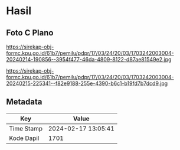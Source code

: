 # Hasil

## Foto C Plano

https://sirekap-obj-formc.kpu.go.id/61b7/pemilu/pdpr/17/03/24/20/03/1703242003004-20240214-190856--3954f477-46da-4809-8122-d87ae81549e2.jpg

https://sirekap-obj-formc.kpu.go.id/61b7/pemilu/pdpr/17/03/24/20/03/1703242003004-20240215-225341--f82e9188-255e-4390-b6c1-b19fd7b7dcd9.jpg


## Metadata

| Key        | Value               |
| ---------- | ------------------- |
| Time Stamp | 2024-02-17 13:05:41 |
| Kode Dapil | 1701                |



